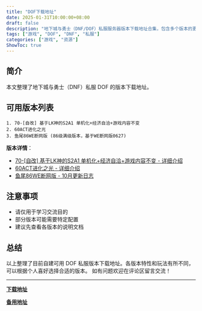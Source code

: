 ```yaml
---
title: "DOF下载地址"
date: 2025-01-31T10:00:00+08:00
draft: false
description: "地下城与勇士（DNF/DOF）私服服务器版本下载地址合集，包含多个版本的更新信息"
tags: ["游戏", "DOF", "DNF", "私服"]
categories: ["游戏", "资源"]
ShowToc: true
---
```


## 简介

本文整理了地下城与勇士（DNF）私服 DOF 的版本下载地址。

## 可用版本列表

```
1. 70-[自改] 基于LK神的S2A1 单机化+经济自洽+游戏内容不变
2. 60ACT进化之光
3. 鱼尾86WE断网版 (86级满级版本，基于WE断网版0627)
```

**版本详情**：

- [70-[自改] 基于LK神的S2A1 单机化+经济自洽+游戏内容不变 - 详细介绍](/posts/dof-s2a1-detail/)
- [60ACT进化之光 - 详细介绍](/posts/dof-act60-detail/)
- [鱼尾86WE断网版 - 10月更新日志](/posts/dof-yuwei86-update-log/)

## 注意事项

- 请仅用于学习交流目的
- 部分版本可能需要特定配置
- 建议先查看各版本的说明文档

## 总结

以上整理了目前自建可用 DOF 私服版本下载地址。各版本特性和玩法有所不同，可以根据个人喜好选择合适的版本。
如有问题欢迎在评论区留言交流！

---

[**下载地址**](https://www.123865.com/s/ysEeVv-N4Yfv)

[**备用地址**](https://alist.sviplk.com/DOF/%E6%9C%8D%E5%8A%A1%E5%99%A8)
